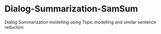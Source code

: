 # Dialog-Summarization-SamSum
Dialog Summarization modelling using Topic modelling and similar sentence reduction
